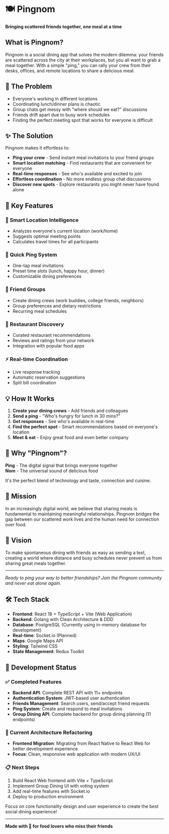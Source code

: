 # 🍽️ Pingnom

**Bringing scattered friends together, one meal at a time**

## What is Pingnom?

Pingnom is a social dining app that solves the modern dilemma: your friends are scattered across the city at their workplaces, but you all want to grab a meal together. With a simple "ping," you can rally your crew from their desks, offices, and remote locations to share a delicious meal.

## 🎯 The Problem

- Everyone's working in different locations
- Coordinating lunch/dinner plans is chaotic 
- Group chats get messy with "where should we eat?" discussions
- Friends drift apart due to busy work schedules
- Finding the perfect meeting spot that works for everyone is difficult

## ✨ The Solution

Pingnom makes it effortless to:
- **Ping your crew** - Send instant meal invitations to your friend groups
- **Smart location matching** - Find restaurants that are convenient for everyone
- **Real-time responses** - See who's available and excited to join
- **Effortless coordination** - No more endless group chat discussions
- **Discover new spots** - Explore restaurants you might never have found alone

## 🚀 Key Features

### 📍 Smart Location Intelligence
- Analyzes everyone's current location (work/home)
- Suggests optimal meeting points
- Calculates travel times for all participants

### 🎯 Quick Ping System
- One-tap meal invitations
- Preset time slots (lunch, happy hour, dinner)
- Customizable dining preferences

### 👥 Friend Groups
- Create dining crews (work buddies, college friends, neighbors)
- Group preferences and dietary restrictions
- Recurring meal schedules

### 🍴 Restaurant Discovery
- Curated restaurant recommendations
- Reviews and ratings from your network
- Integration with popular food apps

### ⚡ Real-time Coordination
- Live response tracking
- Automatic reservation suggestions
- Split bill coordination

## 💡 How It Works

1. **Create your dining crews** - Add friends and colleagues
2. **Send a ping** - "Who's hungry for lunch in 30 mins?"
3. **Get responses** - See who's available in real-time
4. **Find the perfect spot** - Smart recommendations based on everyone's location
5. **Meet & eat** - Enjoy great food and even better company

## 🎨 Why "Pingnom"?

**Ping** - The digital signal that brings everyone together  
**Nom** - The universal sound of delicious food  

It's the perfect blend of technology and taste, connection and cuisine.

## 🌟 Mission

In an increasingly digital world, we believe that sharing meals is fundamental to maintaining meaningful relationships. Pingnom bridges the gap between our scattered work lives and the human need for connection over food.

## 🔮 Vision

To make spontaneous dining with friends as easy as sending a text, creating a world where distance and busy schedules never prevent us from sharing great meals together.

---

*Ready to ping your way to better friendships? Join the Pingnom community and never eat alone again.*

## 🛠️ Tech Stack

- **Frontend**: React 18 + TypeScript + Vite (Web Application)
- **Backend**: Golang with Clean Architecture & DDD
- **Database**: PostgreSQL (Currently using in-memory database for development)
- **Real-time**: Socket.io (Planned)
- **Maps**: Google Maps API
- **Styling**: Tailwind CSS
- **State Management**: Redux Toolkit

## 🚀 Development Status

### ✅ Completed Features
- **Backend API**: Complete REST API with 11+ endpoints
- **Authentication System**: JWT-based user authentication
- **Friends Management**: Search users, send/accept friend requests
- **Ping System**: Create and respond to meal invitations
- **Group Dining API**: Complete backend for group dining planning (11 endpoints)

### 🔄 Current Architecture Refactoring
- **Frontend Migration**: Migrating from React Native to React Web for better development experience
- **Focus**: Clean, responsive web application with modern UX/UI

### 📋 Next Steps
1. Build React Web frontend with Vite + TypeScript
2. Implement Group Dining UI with voting system
3. Add real-time features with Socket.io
4. Deploy to production environment

Focus on core functionality design and user experience to create the best social dining experience!

---

**Made with 🧡 for food lovers who miss their friends**